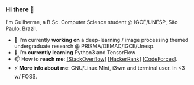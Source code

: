 ### Hi there 👋

I'm Guilherme, a B.Sc. Computer Science student @ IGCE/UNESP, São Paulo, Brazil.

- 🔭 I'm currently **working on** a deep-learning / image processing themed undergraduate research @ PRISMA/DEMAC/IGCE/Unesp.
- 🌱 I’m **currently learning** Python3 and TensorFlow
- 📫 How to **reach me**: [[StackOverflow]](https://stackoverflow.com/users/ghjardim) [[HackerRank]](https://www.hackerrank.com/guilherme_jardim) [[CodeForces]](https://codeforces.com/profile/ghjardim).
- ⚡ **More info about me**: GNU/Linux Mint, i3wm and terminal user. In <3 w/ FOSS.


<!--
**ghjardim/ghjardim** is a ✨ _special_ ✨ repository because its `README.md` (this file) appears on your GitHub profile.

Here are some ideas to get you started:

- 🔭 I’m currently working on ...
- 🌱 I’m currently learning ...
- 👯 I’m looking to collaborate on ...
- 🤔 I’m looking for help with ...
- 💬 Ask me about ...
- 📫 How to reach me: ...
- 😄 Pronouns: ...
- ⚡ Fun fact: ...
-->
